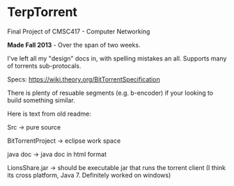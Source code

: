 TerpTorrent
===========

Final Project of CMSC417 - Computer Networking

**Made Fall 2013** - Over the span of two weeks.

I've left all my "design" docs in, with spelling mistakes an all. 
Supports many of torrents sub-protocals.

Specs: https://wiki.theory.org/BitTorrentSpecification

There is plenty of resuable segments (e.g. b-encoder) if your looking to build something similar.

Here is text from old readme:

Src -> pure source

BitTorrentProject -> eclipse work space

java doc -> java doc in html format


LionsShare.jar -> should be executable jar that runs the torrent client 
(I think its cross platform, Java 7. Definitely worked on windows)
